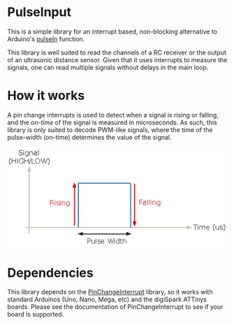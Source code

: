 # PulseInput
This is a simple library for an interrupt based, non-blocking alternative to Arduino's [pulseIn](https://reference.arduino.cc/reference/cs/language/functions/advanced-io/pulsein/) function. 

This library is well suited to read the channels of a RC receiver or the output of an ultrasonic distance sensor. Given that it uses interrupts to measure the signals, one can read multiple signals without delays in the main loop.  

# How it works
A pin change interrupts is used to detect when a signal is rising or falling, and the _on-time_ of the signal is measured in microseconds. As such, this library is only suited to decode PWM-like signals, where the time of the pulse-width (on-time) determines the value of the signal.

![image](diagram.png)

# Dependencies
This library depends on the [PinChangeInterrupt](https://github.com/NicoHood/PinChangeInterrupt) library, so it works with standard Arduinos (Uno, Nano, Mega, etc) and the digiSpark ATTinys boards. Please see the documentation of PinChangeInterrupt to see if your board is supported.

